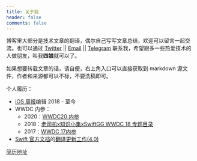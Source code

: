 ```yaml
---
title: 关于我
header: false
comments: false
---
```

<!--<img src="images/15054688829100.webp" alt="图1.4" title="图1.4" width="200"/>-->

博客里大部分是技术文章的翻译，偶尔自己写写文章总结，欢迎可以留言一起交流。也可以通过 [Twitter](http://twitter.com/kemchenj) || [Email](chenkem@gmail.com) || [Telegram](https://t.me/kemchenj) 联系我，希望跟多一些热爱技术的人做朋友，叫我**四娘**就可以了。

如果想要转载文章的话，请自便，右上角入口可以直接获取到 markdown 源文件，作者和来源都可以不标，不要洗稿即可。

个人履历：

- [iOS 周报](https://github.com/SwiftOldDriver/iOS-Weekly)编辑 2018 - 至今
- WWDC 内参：
    - 2020：[WWDC20 内参](https://xiaozhuanlan.com/wwdc20)
    - 2018：[老司机x知识小集xSwiftGG WWDC 18 专题目录](https://juejin.im/post/5b1d284df265da6e572b3d87)
    - 2017：[WWDC 17内参](https://xiaozhuanlan.com/wwdc17)
- [Swift 官方文档](https://swift.org/documentation/)的[翻译更新工作(4.0)](https://github.com/SwiftGGTeam/the-swift-programming-language-in-chinese)

[简历地址](/resume)
